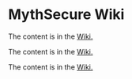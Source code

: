 # MythSecure Wiki

The content is in the [Wiki.](../../mythsecure-public/wiki)


The content is in the [Wiki.](/wiki)



The content is in the [Wiki.](./wiki)



